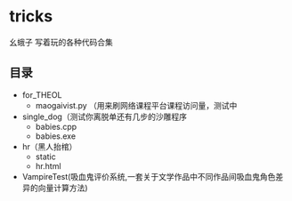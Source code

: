 # tricks
幺蛾子
写着玩的各种代码合集

## 目录
- for_THEOL
  - maogaivist.py （用来刷网络课程平台课程访问量，测试中
- single_dog（测试你离脱单还有几步的沙雕程序
  - babies.cpp
  - babies.exe
- hr（黑人抬棺）
  - static
  - hr.html
- VampireTest(吸血鬼评价系统,一套关于文学作品中不同作品间吸血鬼角色差异的向量计算方法)